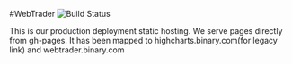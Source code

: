 #WebTrader ![Build Status](https://travis-ci.org/binary-com/tradingview.svg?branch=master)

This is our production deployment static hosting. We serve pages directly from gh-pages. It has been mapped to  highcharts.binary.com(for legacy link) and webtrader.binary.com


